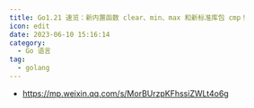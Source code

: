 ```yaml
---
title: Go1.21 速览：新内置函数 clear、min、max 和新标准库包 cmp！
icon: edit
date: 2023-06-10 15:16:14
category:
  - Go 语言
tag:
  - golang
---
```


- https://mp.weixin.qq.com/s/MorBUrzpKFhssiZWLt4o6g